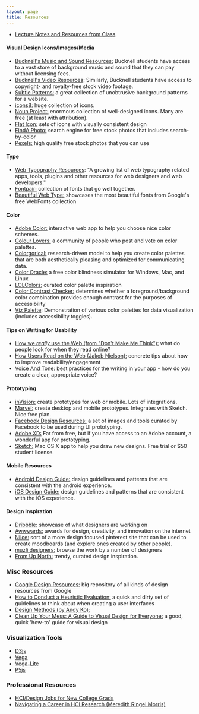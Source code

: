 ```yaml
---
layout: page
title: Resources
---
```


- [Lecture Notes and Resources from Class](https://drive.google.com/drive/folders/1gusFMbQ8Vf9CeI2P0YggH20VWXz6WslG?usp=sharing)

#### Visual Design Icons/Images/Media
- [Bucknell's Music and Sound Resources:](http://researchbysubject.bucknell.edu/c.php?g=89792&p=579601) Bucknell students have access to a vast store of background music and sound that they can pay without licensing fees.
- [Bucknell's Video Resources](http://researchbysubject.bucknell.edu/c.php?g=89792&p=579600): Similarly, Bucknell students have access to copyright- and royalty-free stock video footage.
- [Subtle Patterns:](http://subtlepatterns.com/) a great collection of unobtrusive background patterns for a website.
- [icons8:](https://icons8.com/) huge collection of icons.
- [Noun Project:](https://thenounproject.com/) enormous collection of well-designed icons. Many are free (at least with attribution).
- [Flat Icon:](http://www.flaticon.com/) sets of icons with visually consistent design
- [FindA.Photo:](http://finda.photo/) search engine for free stock photos that includes search-by-color
- [Pexels:](https://www.pexels.com/) high quality free stock photos that you can use


#### Type
- [Web Typography Resources](https://betterwebtype.com/web-typography-resources): "A growing list of web typography related apps, tools, plugins and other resources for web designers and web developers."
- [Fontpair:](http://fontpair.co/) collection of fonts that go well together.
- [Beautiful Web Type:](https://beautifulwebtype.com) showcases the most beautiful fonts from Google's free WebFonts collection

#### Color
- [Adobe Color:](https://color.adobe.com/create/color-wheel/) interactive web app to help you choose nice color schemes.
- [Colour Lovers:](http://www.colourlovers.com/) a community of people who post and vote on color palettes.
- [Colorgorical:](http://vrl.cs.brown.edu/color) research-driven model to help you create color palettes that are both aesthetically pleasing and optimized for communicating data.
- [Color Oracle:](http://colororacle.org/) a free color blindness simulator for Windows, Mac, and Linux
- [LOLColors:](http://www.lolcolors.com/) curated color palette inspiration
- [Color Contrast Checker:](https://webaim.org/resources/contrastchecker/) determines whether a foreground/background color combination provides enough contrast for the purposes of accessibility
- [Viz Palette](https://projects.susielu.com/viz-palette): Demonstration of various color palettes for data visualization (includes accessibility toggles).

#### Tips on Writing for Usability
- [How we _really_ use the Web (from "Don't Make Me Think"):](http://www.sensible.com/chapter.html) what do people look for when they read online?
- [How Users Read on the Web (Jakob Nielson):](https://www.nngroup.com/articles/how-users-read-on-the-web/) concrete tips about how to improve readability/engagement
- [Voice And Tone:](http://voiceandtone.com/) best practices for the writing in your app - how do you create a clear, appropriate voice?


#### Prototyping
- [inVision:](http://www.invisionapp.com/) create prototypes for web or mobile. Lots of integrations.
- [Marvel:](https://marvelapp.com/) create desktop and mobile prototypes. Integrates with Sketch. Nice free plan.
- [Facebook Design Resources:](http://facebook.github.io/design/) a set of images and tools curated by Facebook to be used during UI prototyping.
- [Adobe XD:](https://www.adobe.com/products/xd.html) Far from free, but if you have access to an Adobe account, a wonderful app for prototyping.
- [Sketch:](https://www.sketchapp.com/) Mac OS X app to help you draw new designs. Free trial or $50 student license.

#### Mobile Resources
- [Android Design Guide:](http://developer.android.com/design/index.html) design guidelines and patterns that are consistent with the android experience.
- [iOS Design Guide:](https://developer.apple.com/library/ios/documentation/UserExperience/Conceptual/MobileHIG/) design guidelines and patterns that are consistent with the iOS experience.

#### Design Inspiration
- [Dribbble:](https://dribbble.com/) showcase of what designers are working on
- [Awwwards:](http://www.awwwards.com/) awards for design, creativity, and innovation on the internet
- [Niice:](https://niice.co/) sort of a more design focused pinterest site that can be used to create moodboards (and explore ones created by other people).
- [muzli designers:](http://designers.muz.li/) browse the work by a number of designers
- [From Up North:](https://fromupnorth.com/) trendy, curated design inspiration.

### Misc Resources
- [Google Design Resources:](https://design.google/resources/) big repository of all kinds of design resources from Google
- [How to Conduct a Heuristic Evaluation:](https://www.interaction-design.org/literature/article/heuristic-evaluation-how-to-conduct-a-heuristic-evaluation?utm_source=facebook&utm_medium=sm)
a quick and dirty set of guidelines to think about when creating a user interfaces
- [Design Methods (by Andy Ko):](http://faculty.washington.edu/ajko/books/design-methods/)
- [Clean Up Your Mess: A Guide to Visual Design for Everyone:](http://www.visualmess.com/) a good, quick 'how-to' guide for visual design

### Visualization Tools
- [D3js](https://d3js.org/)
- [Vega](http://vega.github.io/)
- [Vega-Lite](https://vega.github.io/vega-lite/)
- [P5js](http://p5js.org/)

### Professional Resources
- [HCI/Design Jobs for New College Grads](http://pgbovine.net/hci-design-jobs.htm)
- [Navigating a Career in HCI Research (Meredith Ringel Morris)](https://cs.brown.edu/video/387/?quality=hires)
